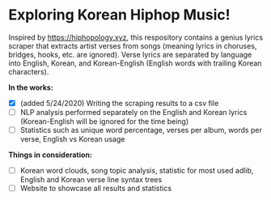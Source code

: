 # Exploring Korean Hiphop Music!
Inspired by https://hiphopology.xyz, this respository contains a genius lyrics scraper that extracts artist verses from songs (meaning lyrics in choruses, bridges, hooks, etc. are ignored). Verse lyrics are separated by language into English, Korean, and Korean-English (English words with trailing Korean characters). 

**In the works:**
- [x] (added 5/24/2020) Writing the scraping results to a csv file 
- [ ] NLP analysis performed separately on the English and Korean lyrics (Korean-English will be ignored for the time being)
- [ ] Statistics such as unique word percentage, verses per album, words per verse, English vs Korean usage

**Things in consideration:**
- [ ] Korean word clouds, song topic analysis, statistic for most used adlib, English and Korean verse line syntax trees
- [ ] Website to showcase all results and statistics
